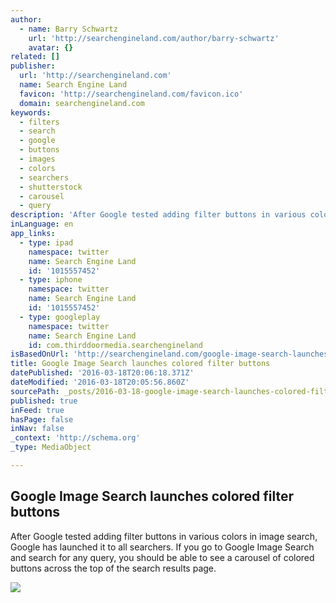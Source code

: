 ```yaml
---
author:
  - name: Barry Schwartz
    url: 'http://searchengineland.com/author/barry-schwartz'
    avatar: {}
related: []
publisher:
  url: 'http://searchengineland.com'
  name: Search Engine Land
  favicon: 'http://searchengineland.com/favicon.ico'
  domain: searchengineland.com
keywords:
  - filters
  - search
  - google
  - buttons
  - images
  - colors
  - searchers
  - shutterstock
  - carousel
  - query
description: 'After Google tested adding filter buttons in various colors in image search, Google has launched it to all searchers. If you go to Google Image Search and search for any query, you should be able to see a carousel of colored buttons across the top of the search results page.'
inLanguage: en
app_links:
  - type: ipad
    namespace: twitter
    name: Search Engine Land
    id: '1015557452'
  - type: iphone
    namespace: twitter
    name: Search Engine Land
    id: '1015557452'
  - type: googleplay
    namespace: twitter
    name: Search Engine Land
    id: com.thirddoormedia.searchengineland
isBasedOnUrl: 'http://searchengineland.com/google-image-search-launches-colored-filter-buttons-245431?utm_source=feedburner&utm_medium=feed&utm_campaign=feed-main'
title: Google Image Search launches colored filter buttons
datePublished: '2016-03-18T20:06:18.371Z'
dateModified: '2016-03-18T20:05:56.860Z'
sourcePath: _posts/2016-03-18-google-image-search-launches-colored-filter-buttons.md
published: true
inFeed: true
hasPage: false
inNav: false
_context: 'http://schema.org'
_type: MediaObject

---
```

<article style=""><h1>Google Image Search launches colored filter buttons</h1><p>After Google tested adding filter buttons in various colors in image search, Google has launched it to all searchers. If you go to Google Image Search and search for any query, you should be able to see a carousel of colored buttons across the top of the search results page.</p><img src="http://searchengineland.com/figz/wp-content/seloads/2015/10/google-gears-brain1-ss-1920.jpg" /></article>